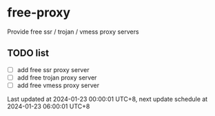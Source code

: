 
# free-proxy
Provide free ssr / trojan / vmess proxy servers


## TODO list
- [ ] add free ssr proxy server
- [ ] add free trojan proxy server
- [ ] add free vmess proxy server

Last updated at 2024-01-23 00:00:01 UTC+8, next update schedule at 2024-01-23 06:00:01 UTC+8


